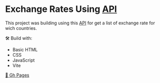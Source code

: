 # Exchange Rates Using [API](https://www.exchangerate-api.com/docs/standard-requests)

This project was building using this  [API](https://www.exchangerate-api.com/docs/standard-requests) for get a list of exchange rate for wich countries. 

🛠️ Build with:
- Basic HTML 
- CSS 
- JavaScript 
- Vite


[🔗 Gh Pages](https://enzarafaela.github.io/exchangerate-api)

